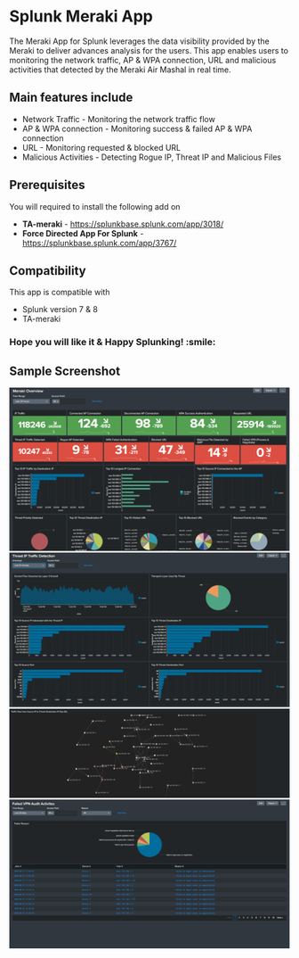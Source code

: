# Splunk Meraki App

The Meraki App for Splunk leverages the data visibility provided by the Meraki to deliver advances analysis for the users.
This app enables users to monitoring the network traffic, AP & WPA connection, URL and malicious activities that detected by the Meraki Air Mashal in real time.

## Main features include
- Network Traffic - Monitoring the network traffic flow<br/>
- AP & WPA connection - Monitoring success & failed AP & WPA connection<br/>
- URL - Monitoring requested & blocked URL<br/>
- Malicious Activities - Detecting Rogue IP, Threat IP and Malicious Files

## Prerequisites
You will required to install the following add on<br/>

- <b>TA-meraki</b> - https://splunkbase.splunk.com/app/3018/<br/>
- <b>Force Directed App For Splunk</b> - https://splunkbase.splunk.com/app/3767/

## Compatibility

This app is compatible with 
- Splunk version 7 & 8
- TA-meraki

<h3>Hope you will like it & Happy Splunking! :smile: </h3>

## Sample Screenshot

![overview](https://raw.githubusercontent.com/sekkiat/Splunk---Meraki-App/master/screenshot/Meraki%20Overview.PNG)
![drilldown](https://raw.githubusercontent.com/sekkiat/Splunk---Meraki-App/master/screenshot/Drill%20down%20details.PNG)
![trafficflow](https://raw.githubusercontent.com/sekkiat/Splunk---Meraki-App/master/screenshot/Traffic%20Flow.PNG)
![audit](https://raw.githubusercontent.com/sekkiat/Splunk---Meraki-App/master/screenshot/Audit%20Activities.PNG)
